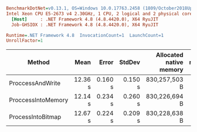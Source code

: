 ``` ini

BenchmarkDotNet=v0.13.1, OS=Windows 10.0.17763.2458 (1809/October2018Update/Redstone5), VM=Hyper-V
Intel Xeon CPU E5-2673 v4 2.30GHz, 1 CPU, 2 logical and 2 physical cores
  [Host]     : .NET Framework 4.8 (4.8.4420.0), X64 RyuJIT
  Job-GHSIOX : .NET Framework 4.8 (4.8.4420.0), X64 RyuJIT

Runtime=.NET Framework 4.8  InvocationCount=1  LaunchCount=1  
UnrollFactor=1  

```
|             Method |    Mean |   Error |  StdDev | Allocated native memory | Native memory leak |     Gen 0 |     Gen 1 |     Gen 2 |     Allocated |
|------------------- |--------:|--------:|--------:|------------------------:|-------------------:|----------:|----------:|----------:|--------------:|
|   ProccessAndWrite | 12.36 s | 0.160 s | 0.150 s |           830,257,503 B |                  - |         - |         - |         - |             - |
| ProccessIntoMemory | 12.14 s | 0.234 s | 0.260 s |           830,226,694 B |                  - |         - |         - |         - | 153,482,264 B |
|  ProcessIntoBitmap | 12.67 s | 0.224 s | 0.209 s |           830,228,638 B |                  - | 1000.0000 | 1000.0000 | 1000.0000 | 306,957,376 B |
